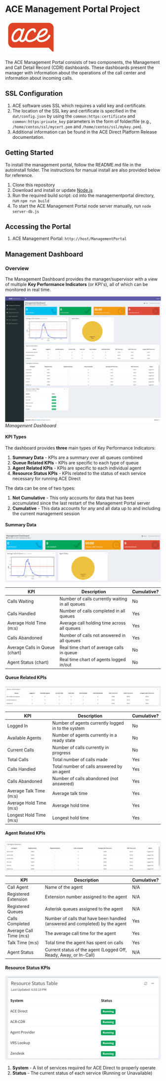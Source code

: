 # ACE Management Portal Project

![MANAGEMENTPORTAL](images/acesmall.png)

The ACE Management Portal consists of two components, the Management and Call Detail Record (CDR) dashboards. These dashboards present the manager with information about the operations of the call center and information about incoming calls.  

## SSL Configuration

1. ACE software uses SSL which requires a valid key and certificate.
1. The location of the SSL key and certificate is specified in the `dat/config.json` by using the `common:https:certificate` and `common:https:private_key` parameters in the form of folder/file (e.g., `/home/centos/ssl/mycert.pem` and `/home/centos/ssl/mykey.pem`).
1. Additional information can be found in the ACE Direct Platform Release documentation.

## Getting Started

To install the management portal, follow the README.md file in the autoinstall folder. The instructions for manual install are also provided below for reference.

1. Clone this repository
1. Download and install or update [Node.js](https://nodejs.org/en/)
1. Run the required build script: cd into the managementportal directory, run `npm run build`
1. To start the ACE Management Portal node server manually, run `node server-db.js`

## Accessing the Portal

1. ACE Management Portal: `http://host/ManagementPortal`

## Management Dashboard

### Overview

The Management Dashboard provides the manager/supervisor with a view of multiple **Key Performance Indicators** (or KPI's), all of which can be monitored in real time.

![MP](images/mp-dashboard.png)
*Management Dashboard*

#### KPI Types

The dashboard provides **three** main types of Key Performance Indicators:

1. **Summary Data** - KPIs are a summary over all queues combined
1. **Queue Related KPIs** - KPIs are specific to each type of queue
1. **Agent Related KPIs** - KPIs are specific to each individual agent
1. **Resource Status KPIs** - KPIs related to the status of each service necessary for running ACE Direct

The data can be one of two types:

1. **Not Cumulative** - This only accounts for data that has been accumulated since the last restart of the Management Portal server
1. **Cumulative** - This data accounts for any and all data up to and including the current management session

#### Summary Data

![MP](images/mp-dashboard-summary.png)

| KPI                             | Description                                          | Cumulative?    |
|------------------------          |----------------------------------------------------  |------------  |
| Calls Waiting                    | Number of calls currently waiting in all queues       | No          |
| Calls Handled                    | Number of calls completed in all queues              | Yes           |
| Average Hold Time (m:s)           | Average call holding time across all queues          | Yes           |
| Calls Abandoned                  | Number of calls not answered in all queues           | Yes          |
| Average Calls in Queue (chart)    | Real time chart of average calls in queue           | No          |
| Agent Status (chart)            | Real time chart of agents logged in/out               | No          |

#### Queue Related KPIs

![MP](images/queue-related-kpi.png)

| KPI                       | Description                                          | Cumulative?   |
|-------------------------  |----------------------------------------------------  |-------------  |
| Logged In                 | Number of agents currently logged in to the system   | No            |
| Available Agents          | Number of agents currently in a ready state            | No            |
| Current Calls             | Number of calls currently in progress                | No            |
| Total Calls               | Total number of calls made                           | Yes           |
| Calls Handled             | Total number of calls answered by an agent            | Yes           |
| Calls Abandoned           | Number of calls abandoned (not answered)              | Yes            |
| Average Talk Time (m:s)   | Average talk time                                      | Yes           |
| Average Hold Time (m:s)   | Average hold time                                      | Yes           |
| Longest Hold Time (m:s)   | Longest hold time                                    | Yes           |

#### Agent Related KPIs

![MP](images/agent-related-kpi.png)

| KPI                       | Description                                                                    | Cumulative?   |
|-------------------------  |------------------------------------------------------------------------------  |-------------  |
| Call Agent                | Name of the agent                                                              | N/A           |
| Registered Extension      | Extension number assigned to the agent                                         | N/A           |
| Registered Queues         | Asterisk queues assigned to the agent                                         | N/A           |
| Calls Completed           | Number of calls that have been handled (answered and completed) by the agent   | Yes           |
| Average Call Time (m:s)   | The average call time for the agent                                           | Yes           |
| Talk Time (m:s)           | Total time the agent has spent on calls                                        | Yes           |
| Agent Status              | Current status of the agent (Logged Off, Ready, Away, or In-Call)              | N/A            |

#### Resource Status KPIs

![MP](images/resource-status-kpi.png)

1. **System** - A list of services required for ACE Direct to properly operate
2. **Status** - The current status of each service (Running or Unavailable)
